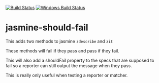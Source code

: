 [![Build Status](https://travis-ci.org/UziTech/jasmine-should-fail.svg?branch=master)](https://travis-ci.org/UziTech/jasmine-should-fail)
[![Windows Build Status](https://ci.appveyor.com/api/projects/status/77kivvkdn0py6455/branch/master?svg=true)](https://ci.appveyor.com/project/UziTech/jasmine-should-fail)

# jasmine-should-fail

This adds two methods to jasmine `zdescribe` and `zit`

These methods will fail if they pass and pass if they fail.

This will also add a shouldFail property to the specs that are supposed to fail so a reporter can still output the message when they pass.

This is really only useful when testing a reporter or matcher.
